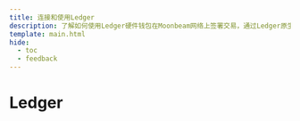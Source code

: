 ```yaml
---
title: 连接和使用Ledger
description: 了解如何使用Ledger硬件钱包在Moonbeam网络上签署交易，通过Ledger原生Moonbeam和Moonriver应用程序以及Ethereum应用程序。
template: main.html
hide:
  - toc
  - feedback
---
```


<h1 class='subsection-title'>Ledger</h1>
<div class='subsection-wrapper'></div>